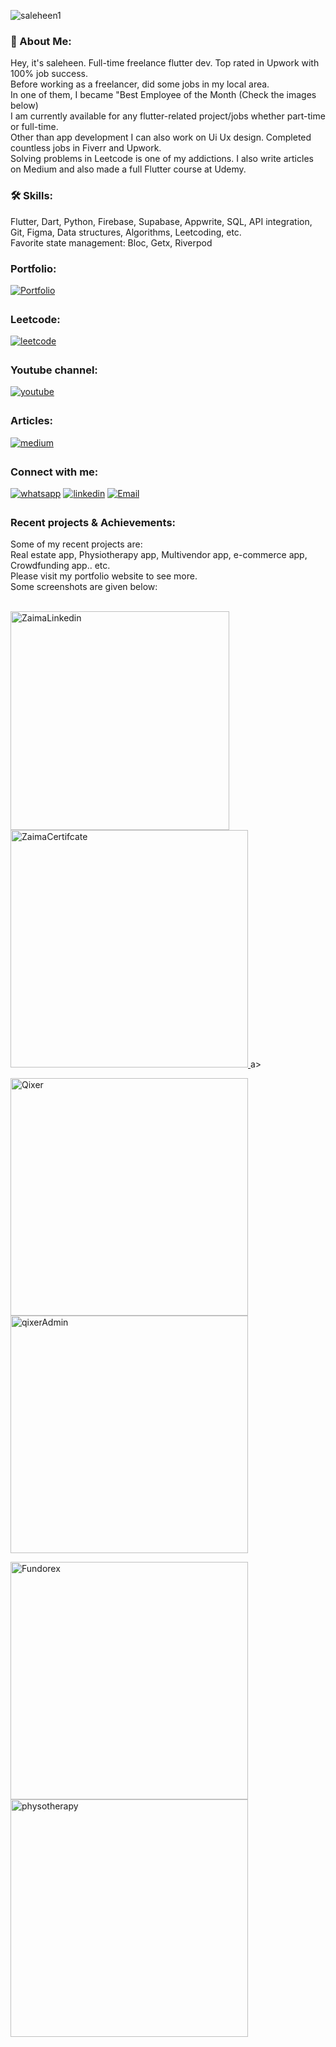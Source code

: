 <p><img align="center" src="https://github-readme-streak-stats.herokuapp.com/?user=saleheen1&" alt="saleheen1" /></p>

<h3 align="left">🚀 About Me:</h3>

Hey, it's saleheen. Full-time freelance flutter dev. Top rated in Upwork with 100% job success. <br>
Before working as a freelancer, did some jobs in my local area.<br>
In one of them, I became "Best Employee of the Month (Check the images below) <br>
I am currently available for any flutter-related project/jobs whether part-time or full-time. <br>
Other than app development I can also work on Ui Ux design. Completed countless jobs in Fiverr and Upwork. <br>
Solving problems in Leetcode is one of my addictions. I also write articles on Medium and also made a full Flutter course at Udemy.



<h3 align="left">🛠 Skills:</h3>
Flutter, Dart, Python, Firebase, Supabase, Appwrite, SQL, API integration, Git, Figma,
Data structures, Algorithms, Leetcoding, etc.<br>
Favorite state management: Bloc, Getx, Riverpod <br>


<h3 align="left">Portfolio:</h3>
<a href="https://saleheen.godaddysites.com/" target="_blank">
<img src=https://img.shields.io/badge/Visit-Portfolio-%2300acee.svg?color=FCCD2A&style=for-the-badge&logo=portfolio&logoColor=white alt=Portfolio style="margin-bottom: 5px;" /><a/>


<h3 align="left">Leetcode:</h3>
<a href="https://leetcode.com/u/saleheen1" target="_blank">
<img src=https://img.shields.io/badge/Leetcode-profile-%2300acee.svg?color=FFA116&style=for-the-badge&logo=leetcode&logoColor=white alt=leetcode style="margin-bottom: 5px;" /><a/>
  

<h3 align="left">Youtube channel:</h3>
<a href="https://www.youtube.com/@saleheen1" target="_blank">
<img src=https://img.shields.io/badge/youtube-%2300acee.svg?color=EA4335&style=for-the-badge&logo=youtube&logoColor=white alt=youtube style="margin-bottom: 5px;" /><a/>

<h3 align="left">Articles:</h3>
<a href="https://medium.com/@smsaleheen3" target="_blank">
<img src=https://img.shields.io/badge/medium-%2300acee.svg?color=3D3D3D&style=for-the-badge&logo=medium&logoColor=white alt=medium style="margin-bottom: 5px;" /><a/>


<h3 align="left">Connect with me:</h3>

<a href="https://wa.me/+8801781873788" target="_blank">
<img src=https://img.shields.io/badge/whatsapp-%2300acee.svg?color=25D366&style=for-the-badge&logo=whatsapp&logoColor=white alt=whatsapp style="margin-bottom: 5px;" /><a/>
  
<a href="https://linkedin.com/in/sm-saleheen" target="_blank">
<img src=https://img.shields.io/badge/linkedin-%2300acee.svg?color=0077B5&style=for-the-badge&logo=linkedin&logoColor=white alt=linkedin style="margin-bottom: 5px;" /><a/>

<a href="mailto:smsaleheen3@gmail.com" target="_blank">
<img src=https://img.shields.io/badge/Email-%2300acee.svg?color=EA4335&style=for-the-badge&logo=gmail&logoColor=white alt=Email style="margin-bottom: 5px;" /> <a/>

<h3 align="left">Recent projects & Achievements:</h3>
Some of my recent projects are: <br> 
Real estate app, Physiotherapy app, Multivendor app, e-commerce app, Crowdfunding app.. etc. <br>
Please visit my portfolio website to see more. <br>
Some screenshots are given below: <br> <br>


                                                                                                                                                                
<p float="left">
 <a href="https://i.postimg.cc/JzCzMz6s/image-1.png"> <img alt=ZaimaLinkedin src="https://i.postimg.cc/JzCzMz6s/image-1.png" width="350" /> </a>
<a href="https://i.postimg.cc/rwYczygG/1645078995257.jpg">   <img alt=ZaimaCertifcate src="https://i.postimg.cc/rwYczygG/1645078995257.jpg" width="380" /> </a>a>
</p>

<p float="left">
<a href="https://codecanyon.net/item/qixer-multivendor-on-demand-service-marketplace-and-service-finder-buyer-app/38154133#">  <img alt=Qixer src="https://i.postimg.cc/5tR7GmWL/rs-w-2046-cg-true-3.png" width="380" /> </a>
  <a href="https://codecanyon.net/item/qixer-multivendor-on-demand-service-marketplace-seller-app/39013880">  <img alt=qixerAdmin src="https://i.postimg.cc/fydtfMD1/rs-w-2046-cg-true-2.png" width="380" /> </a>
</p>

<p float="left">
 <a href="https://codecanyon.net/item/crowdfunding-platform-flutter-mobile-app-fundorex/39675422"> <img alt=Fundorex src="https://i.postimg.cc/zf1ry5cV/rs-w-2046-cg-true-1.png" width="380" /> </a>
<a href="https://i.postimg.cc/NMFyygW1/image-1-1-1.png">   <img alt=physotherapy src="https://i.postimg.cc/0jByK3Tr/rs-w-2046-cg-true-4.png" width="380" /> </a>
</p>



